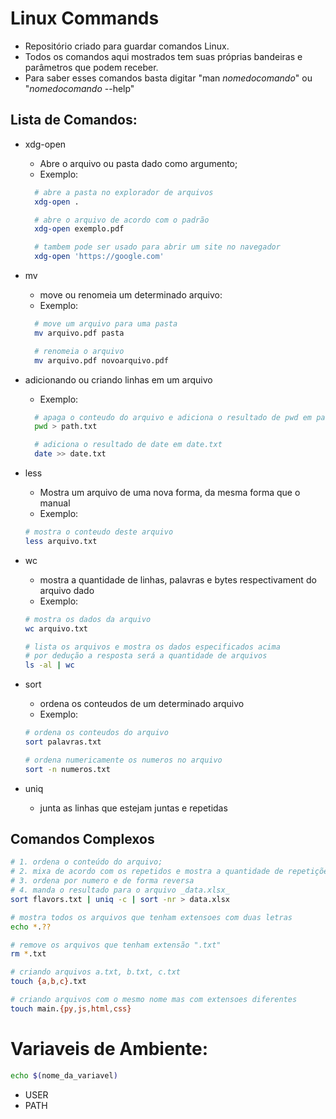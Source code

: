 # Linux Commands

- Repositório criado para guardar comandos Linux.
- Todos os comandos aqui mostrados tem suas próprias bandeiras e parâmetros que podem receber.
- Para saber esses comandos basta digitar "man _nomedocomando_" ou "_nomedocomando_ --help"

## Lista de Comandos:

- xdg-open

  - Abre o arquivo ou pasta dado como argumento;
  - Exemplo:

  ```bash
    # abre a pasta no explorador de arquivos
    xdg-open .

    # abre o arquivo de acordo com o padrão
    xdg-open exemplo.pdf

    # tambem pode ser usado para abrir um site no navegador
    xdg-open 'https://google.com'
  ```

- mv

  - move ou renomeia um determinado arquivo:
  - Exemplo:

  ```bash
    # move um arquivo para uma pasta
    mv arquivo.pdf pasta

    # renomeia o arquivo
    mv arquivo.pdf novoarquivo.pdf
  ```

- adicionando ou criando linhas em um arquivo

  - Exemplo:

  ```bash
    # apaga o conteudo do arquivo e adiciona o resultado de pwd em path.txt
    pwd > path.txt

    # adiciona o resultado de date em date.txt
    date >> date.txt
  ```

- less

  - Mostra um arquivo de uma nova forma, da mesma forma que o manual
  - Exemplo:

  ```bash
  # mostra o conteudo deste arquivo
  less arquivo.txt
  ```

- wc

  - mostra a quantidade de linhas, palavras e bytes respectivament do arquivo dado
  - Exemplo:

  ```bash
  # mostra os dados da arquivo
  wc arquivo.txt

  # lista os arquivos e mostra os dados especificados acima
  # por dedução a resposta será a quantidade de arquivos
  ls -al | wc
  ```

- sort

  - ordena os conteudos de um determinado arquivo
  - Exemplo:

  ```bash
  # ordena os conteudos do arquivo
  sort palavras.txt

  # ordena numericamente os numeros no arquivo
  sort -n numeros.txt
  ```

- uniq
  - junta as linhas que estejam juntas e repetidas

## Comandos Complexos

```bash
# 1. ordena o conteúdo do arquivo;
# 2. mixa de acordo com os repetidos e mostra a quantidade de repetições;
# 3. ordena por numero e de forma reversa
# 4. manda o resultado para o arquivo _data.xlsx_
sort flavors.txt | uniq -c | sort -nr > data.xlsx

# mostra todos os arquivos que tenham extensoes com duas letras
echo *.??

# remove os arquivos que tenham extensão ".txt"
rm *.txt

# criando arquivos a.txt, b.txt, c.txt
touch {a,b,c}.txt

# criando arquivos com o mesmo nome mas com extensoes diferentes
touch main.{py,js,html,css}
```

# Variaveis de Ambiente:

```bash
echo $(nome_da_variavel)
```

- USER
- PATH
